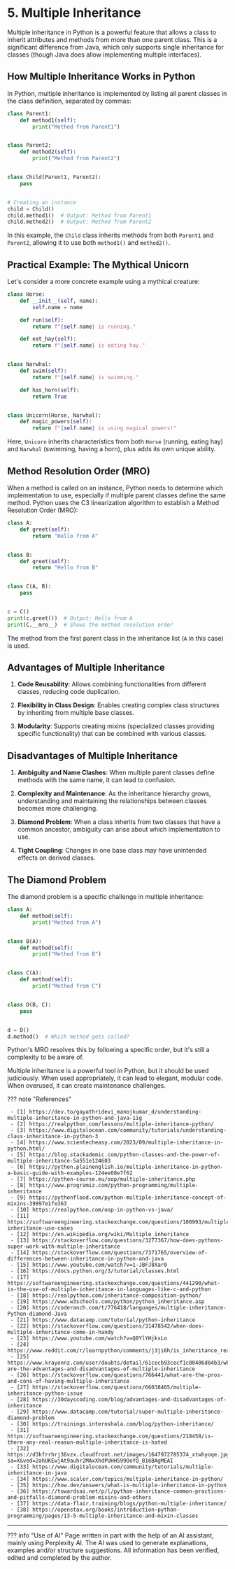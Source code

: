 # 5. Multiple Inheritance

Multiple inheritance in Python is a powerful feature that allows a class to inherit attributes and methods from more
than one parent class. This is a significant difference from Java, which only supports single inheritance for classes
(though Java does allow implementing multiple interfaces).

## How Multiple Inheritance Works in Python

In Python, multiple inheritance is implemented by listing all parent classes in the class definition, separated by
commas:

```python
class Parent1:
    def method1(self):
        print("Method from Parent1")


class Parent2:
    def method2(self):
        print("Method from Parent2")


class Child(Parent1, Parent2):
    pass


# Creating an instance
child = Child()
child.method1()  # Output: Method from Parent1
child.method2()  # Output: Method from Parent2
```

In this example, the `Child` class inherits methods from both `Parent1` and `Parent2`, allowing it to use both
`method1()` and `method2()`.

## Practical Example: The Mythical Unicorn

Let's consider a more concrete example using a mythical creature:

```python
class Horse:
    def __init__(self, name):
        self.name = name

    def run(self):
        return f"{self.name} is running."

    def eat_hay(self):
        return f"{self.name} is eating hay."


class Narwhal:
    def swim(self):
        return f"{self.name} is swimming."

    def has_horn(self):
        return True


class Unicorn(Horse, Narwhal):
    def magic_powers(self):
        return f"{self.name} is using magical powers!"
```

Here, `Unicorn` inherits characteristics from both `Horse` (running, eating hay) and `Narwhal` (swimming, having a
horn), plus adds its own unique ability.

## Method Resolution Order (MRO)

When a method is called on an instance, Python needs to determine which implementation to use, especially if multiple
parent classes define the same method. Python uses the C3 linearization algorithm to establish a Method Resolution
Order (MRO):

```python
class A:
    def greet(self):
        return "Hello from A"


class B:
    def greet(self):
        return "Hello from B"


class C(A, B):
    pass


c = C()
print(c.greet())  # Output: Hello from A
print(C.__mro__)  # Shows the method resolution order
```

The method from the first parent class in the inheritance list (`A` in this case) is used.

## Advantages of Multiple Inheritance

1. **Code Reusability**: Allows combining functionalities from different classes, reducing code duplication.

2. **Flexibility in Class Design**: Enables creating complex class structures by inheriting from multiple base classes.

3. **Modularity**: Supports creating mixins (specialized classes providing specific functionality) that can be combined
   with various classes.

## Disadvantages of Multiple Inheritance

1. **Ambiguity and Name Clashes**: When multiple parent classes define methods with the same name, it can lead to
   confusion.

2. **Complexity and Maintenance**: As the inheritance hierarchy grows, understanding and maintaining the relationships
   between classes becomes more challenging.

3. **Diamond Problem**: When a class inherits from two classes that have a common ancestor, ambiguity can arise about
   which implementation to use.

4. **Tight Coupling**: Changes in one base class may have unintended effects on derived classes.

## The Diamond Problem

The diamond problem is a specific challenge in multiple inheritance:

```python
class A:
    def method(self):
        print("Method from A")


class B(A):
    def method(self):
        print("Method from B")


class C(A):
    def method(self):
        print("Method from C")


class D(B, C):
    pass


d = D()
d.method()  # Which method gets called?
```

Python's MRO resolves this by following a specific order, but it's still a complexity to be aware of.

Multiple inheritance is a powerful tool in Python, but it should be used judiciously. When used appropriately, it can
lead to elegant, modular code. When overused, it can create maintenance challenges.

??? note "References"

     - [1] https://dev.to/gayathridevi_manojkumar_d/understanding-multiple-inheritance-in-python-and-java-1ig
     - [2] https://realpython.com/lessons/multiple-inheritance-python/
     - [3] https://www.digitalocean.com/community/tutorials/understanding-class-inheritance-in-python-3
     - [4] https://www.scientecheasy.com/2023/09/multiple-inheritance-in-python.html/
     - [5] https://blog.stackademic.com/python-classes-and-the-power-of-multiple-inheritance-5a551e124603
     - [6] https://python.plainenglish.io/multiple-inheritance-in-python-a-basic-guide-with-examples-124ee08e7f62
     - [7] https://python-course.eu/oop/multiple-inheritance.php
     - [8] https://www.programiz.com/python-programming/multiple-inheritance
     - [9] https://pythonflood.com/python-multiple-inheritance-concept-of-mixins-39897e1fe363
     - [10] https://realpython.com/oop-in-python-vs-java/
     - [11] https://softwareengineering.stackexchange.com/questions/100993/multiple-inheritance-use-cases
     - [12] https://en.wikipedia.org/wiki/Multiple_inheritance
     - [13] https://stackoverflow.com/questions/3277367/how-does-pythons-super-work-with-multiple-inheritance
     - [14] https://stackoverflow.com/questions/7371765/overview-of-differences-between-inheritance-in-python-and-java
     - [15] https://www.youtube.com/watch?v=1-JBFJ8Xar0
     - [16] https://docs.python.org/3/tutorial/classes.html
     - [17] https://softwareengineering.stackexchange.com/questions/441290/what-is-the-use-of-multiple-inheritance-in-languages-like-c-and-python
     - [18] https://realpython.com/inheritance-composition-python/
     - [19] https://www.w3schools.com/python/python_inheritance.asp
     - [20] https://coderanch.com/t/776418/languages/multiple-inheritance-Python-diamond-Java
     - [21] https://www.datacamp.com/tutorial/python-inheritance
     - [22] https://stackoverflow.com/questions/31478542/when-does-multiple-inheritance-come-in-handy
     - [23] https://www.youtube.com/watch?v=Q8YlYHjksLo
     - [24] https://www.reddit.com/r/learnpython/comments/j3ji6h/is_inheritance_really_bad_practice/
     - [25] https://www.krayonnz.com/user/doubts/detail/61cecb93cecf1c00406d04b3/what-are-the-advantages-and-disadvantages-of-multiple-inheritance
     - [26] https://stackoverflow.com/questions/766441/what-are-the-pros-and-cons-of-having-multiple-inheritance
     - [27] https://stackoverflow.com/questions/66038465/multiple-inheritance-python-issue
     - [28] https://30dayscoding.com/blog/advantages-and-disadvantages-of-inheritance
     - [29] https://www.datacamp.com/tutorial/super-multiple-inheritance-diamond-problem
     - [30] https://trainings.internshala.com/blog/python-inheritance/
     - [31] https://softwareengineering.stackexchange.com/questions/218458/is-there-any-real-reason-multiple-inheritance-is-hated
     - [32] https://d3kfrrhrj36vzx.cloudfront.net/images/1647972785374_xtwhyoqe.jpg?sa=X&ved=2ahUKEwjAt9auhr2MAxXhdPUHHS99OoYQ_B16BAgMEAI
     - [33] https://www.digitalocean.com/community/tutorials/multiple-inheritance-in-java
     - [34] https://www.scaler.com/topics/multiple-inheritance-in-python/
     - [35] https://how.dev/answers/what-is-multiple-inheritance-in-python
     - [36] https://towardsai.net/p/l/python-inheritance-common-practices-and-pitfalls-diamond-problem-mixins-and-others
     - [37] https://data-flair.training/blogs/python-multiple-inheritance/
     - [38] https://openstax.org/books/introduction-python-programming/pages/13-5-multiple-inheritance-and-mixin-classes


---------------

??? info "Use of AI"
        Page written in part with the help of an AI assistant, mainly using Perplexity AI. The AI was used to generate
        explanations, examples and/or structure suggestions. All information has been verified, edited and completed by the
        author.
